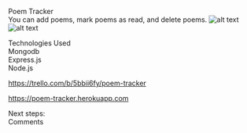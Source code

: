 Poem Tracker
<br>
You can add poems, mark poems as read, and delete poems.
![alt text](https://imgur.com/YG0b4aH.png)
![alt text](https://imgur.com/qRfBr4c.png)

Technologies Used
<br>
Mongodb
<br>
Express.js
<br>
Node.js

https://trello.com/b/5bbii6fy/poem-tracker

https://poem-tracker.herokuapp.com

Next steps:
<br>
Comments
